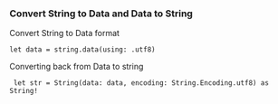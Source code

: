 ### Convert String to Data and Data to String

Convert String to Data format
```
let data = string.data(using: .utf8)
```
Converting back from Data to string
```
 let str = String(data: data, encoding: String.Encoding.utf8) as String!
```
